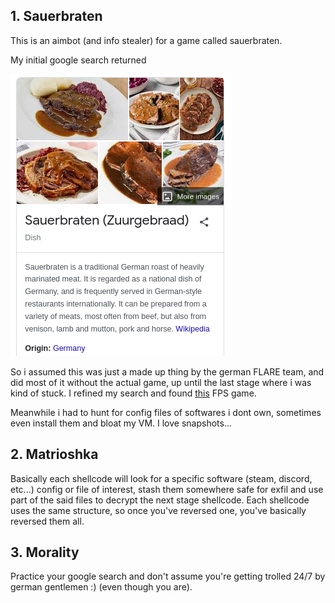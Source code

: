## 1. Sauerbraten

This is an aimbot (and info stealer) for a game called sauerbraten.

My initial google search returned

![sauerbraten](pics/sauerbraten.png)

So i assumed this was just a made up thing by the german FLARE team, and did most of it without the actual game, up until the last stage where i was kind of stuck. I refined my search and found
[this](http://sauerbraten.org/) FPS game.

Meanwhile i had to hunt for config files of softwares i dont own, sometimes even install them and bloat my VM. I love snapshots...

## 2. Matrioshka

Basically each shellcode will look for a specific software (steam, discord, etc...) config or file of interest, stash them somewhere safe for exfil and use part of the said files to decrypt the next stage shellcode.
Each shellcode uses the same structure, so once you've reversed one, you've basically reversed them all.

## 3. Morality

Practice your google search and don't assume you're getting trolled 24/7 by german gentlemen :) (even though you are).
